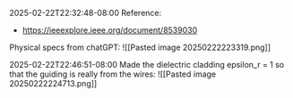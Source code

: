 2025-02-22T22:32:48-08:00
Reference:
- https://ieeexplore.ieee.org/document/8539030

Physical specs from chatGPT:
![[Pasted image 20250222223319.png]]


2025-02-22T22:46:51-08:00
Made the dielectric cladding epsilon_r = 1 so that the guiding is really from the wires:
![[Pasted image 20250222224713.png]]

